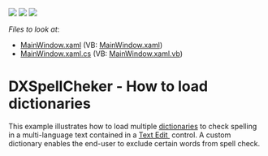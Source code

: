 <!-- default badges list -->
![](https://img.shields.io/endpoint?url=https://codecentral.devexpress.com/api/v1/VersionRange/128608108/21.1.5%2B)
[![](https://img.shields.io/badge/Open_in_DevExpress_Support_Center-FF7200?style=flat-square&logo=DevExpress&logoColor=white)](https://supportcenter.devexpress.com/ticket/details/T471320)
[![](https://img.shields.io/badge/📖_How_to_use_DevExpress_Examples-e9f6fc?style=flat-square)](https://docs.devexpress.com/GeneralInformation/403183)
<!-- default badges end -->
<!-- default file list -->
*Files to look at*:

* [MainWindow.xaml](./CS/SpellingDictionaryExample/MainWindow.xaml) (VB: [MainWindow.xaml](./VB/SpellingDictionaryExample/MainWindow.xaml))
* [MainWindow.xaml.cs](./CS/SpellingDictionaryExample/MainWindow.xaml.cs) (VB: [MainWindow.xaml.vb](./VB/SpellingDictionaryExample/MainWindow.xaml.vb))
<!-- default file list end -->
# DXSpellCheker - How to load dictionaries


This example illustrates how to load multiple <a href="http://help.devexpress.com/#WPF/CustomDocument8945">dictionaries</a> to check spelling in a multi-language text contained in a <a href="http://help.devexpress.com/#WPF/CustomDocument6165">Text Edit </a> control. A custom dictionary enables the end-user to exclude certain words from spell check. 

<br/>


